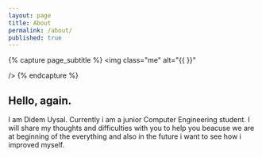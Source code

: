 ```yaml
---
layout: page
title: About 
permalink: /about/ 
published: true
---
```


<div class="page" markdown="1">

{% capture page_subtitle %}
<img
    class="me"
    alt="{{  }}"
    
    
    
/>
{% endcapture %}

    

## Hello, again. 

I am Didem Uysal. Currently i am a junior Computer Engineering student. I will share my thoughts and difficulties with you to help you beacuse we are at beginning of the everything and also in the future i want to  see how i improved myself. 
</div>

